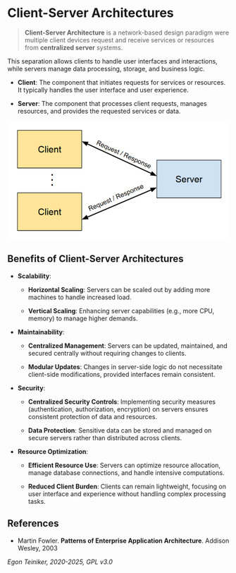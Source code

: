 # Client-Server Architectures 

> **Client-Server Architecture** is a network-based design paradigm were 
> multiple client devices request and receive services or resources 
> from **centralized server** systems. 


This separation allows clients to handle user interfaces and interactions, 
while servers manage data processing, storage, and business logic.

* **Client**: The component that initiates requests for services or 
    resources. It typically handles the user interface and user experience.

* **Server**: The component that processes client requests, manages resources, 
    and provides the requested services or data.

![Client-Server Architectures](figures/ClientServerArchitectures.png)


## Benefits of Client-Server Architectures

* **Scalability**:

    * **Horizontal Scaling**: Servers can be scaled out by adding more 
        machines to handle increased load.
   
    * **Vertical Scaling**: Enhancing server capabilities (e.g., more CPU, 
        memory) to manage higher demands.

* **Maintainability**:

    * **Centralized Management**: Servers can be updated, maintained, and 
        secured centrally without requiring changes to clients.
   
    * **Modular Updates**: Changes in server-side logic do not necessitate 
        client-side modifications, provided interfaces remain consistent.

* **Security**:

    * **Centralized Security Controls**: Implementing security measures 
        (authentication, authorization, encryption) on servers ensures 
        consistent protection of data and resources.

    * **Data Protection**: Sensitive data can be stored and managed on 
        secure servers rather than distributed across clients.

* **Resource Optimization**:
    
    * **Efficient Resource Use**: Servers can optimize resource allocation, 
        manage database connections, and handle intensive computations.

    * **Reduced Client Burden**: Clients can remain lightweight, focusing 
        on user interface and experience without handling complex processing 
        tasks.


## References

* Martin Fowler. 
    **Patterns of Enterprise Application Architecture**. 
    Addison Wesley, 2003

*Egon Teiniker, 2020-2025, GPL v3.0*